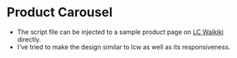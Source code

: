 # Product Carousel

- The script file can be injected to a sample product page on [LC Waikiki](https://www.lcw.com/bisiklet-yaka-duz-kisa-kollu-kadin-bodycon-elbise-siyah-o-2268761) directly.
- I've tried to make the design similar to lcw as well as its responsiveness.